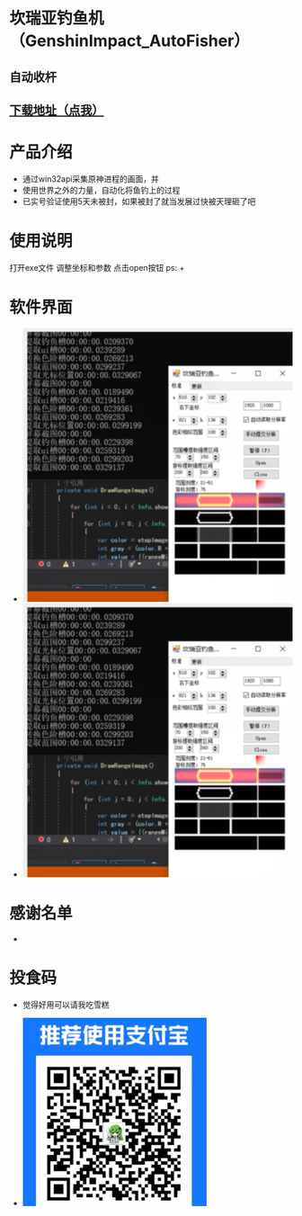 # 坎瑞亚钓鱼机（GenshinImpact_AutoFisher）
 
## 自动收杆
## [下载地址（点我）](https://github.com/red-gezi/GenshinImpact_MonsterMap/releases)
# 产品介绍
+ 通过win32api采集原神进程的画面，并
+ 使用世界之外的力量，自动化将鱼钓上的过程
+ 已实号验证使用5天未被封，如果被封了就当发展过快被天理砸了吧
# 使用说明
打开exe文件
调整坐标和参数
点击open按钮
ps:
+ 

# 软件界面
+ ![11.png](/img/1.png)
+ ![11.png](/img/1.png)

# 感谢名单
+
# 投食码
+ 觉得好用可以请我吃雪糕

+ ![支付宝](/img/pay.png)
